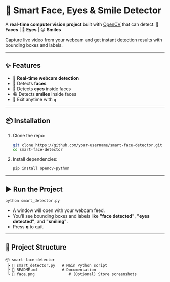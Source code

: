
# 🤖 Smart Face, Eyes & Smile Detector

A **real-time computer vision project** built with [OpenCV](https://opencv.org/) that can detect:
👤 **Faces** | 👀 **Eyes** | 😀 **Smiles**

Capture live video from your webcam and get instant detection results with bounding boxes and labels.

---

## ✨ Features

* 🎥 **Real-time webcam detection**
* 👤 Detects **faces**
* 👀 Detects **eyes** inside faces
* 😀 Detects **smiles** inside faces
* 🛑 Exit anytime with `q`

---

## 📦 Installation

1. Clone the repo:

   ```bash
   git clone https://github.com/your-username/smart-face-detector.git
   cd smart-face-detector
   ```
2. Install dependencies:

   ```bash
   pip install opencv-python
   ```

---

## ▶️ Run the Project

```bash
python smart_detector.py
```

* A window will open with your webcam feed.
* You’ll see bounding boxes and labels like **"face detected"**, **"eyes detected"**, and **"smiling"**.
* Press **q** to quit.

---
## 📂 Project Structure

```
📦 smart-face-detector
 ┣ 📜 smart_detector.py   # Main Python script
 ┣ 📜 README.md           # Documentation
 ┗ 📂 face.png               # (Optional) Store screenshots
```
